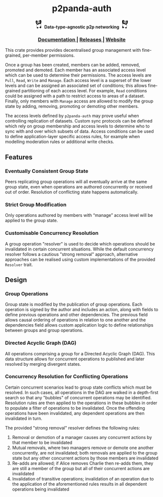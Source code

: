 <h1 align="center">p2panda-auth</h1>

<div align="center">
  <img src="https://raw.githubusercontent.com/p2panda/.github/main/assets/panda-left.gif" width="auto" height="30px">
  <strong>Data-type-agnostic p2p networking</strong>
  <img src="https://raw.githubusercontent.com/p2panda/.github/main/assets/panda-right.gif" width="auto" height="30px">
</div>

<div align="center">
  <h3>
    <a href="https://docs.rs/p2panda-auth">
      Documentation
    </a>
    <span> | </span>
    <a href="https://github.com/p2panda/p2panda/releases">
      Releases
    </a>
    <span> | </span>
    <a href="https://p2panda.org">
      Website
    </a>
  </h3>
</div>

This crate provides provides decentralised group management with fine-grained, per-member
permissions.

Once a group has been created, members can be added, removed, promoted and demoted. Each
member has an associated access level which can be used to determine their permissions. The
access levels are `Pull`, `Read`, `Write` and `Manage`. Each access level is a superset of the
lower levels and can be assigned an associated set of conditions; this allows fine-grained
partitioning of each access level. For example, `Read` conditions could be assigned with a
path to restrict access to areas of a dataset. Finally, only members with `Manage` access are
allowed to modify the group state by adding, removing, promoting or demoting other members.

The access levels defined by `p2panda-auth` may prove useful when controlling replication of
datasets. Custom sync protocols can be defined which rely on group membership and access
levels to determine who to sync with and over which subsets of data. Access conditions can be
used to define application-layer specific access rules, for example when modelling moderation
rules or additional write checks.

## Features

### Eventually Consistent Group State

Peers replicating group operations will all eventually arrive at the same group state, even
when operations are authored concurrently or received out of order. Resolution of conflicting
state happens automatically.

### Strict Group Modification

Only operations authored by members with “manage” access level will be applied to the group
state.

### Customisable Concurrency Resolution

A group operation "resolver" is used to decide which operations should be invalidated in
certain concurrent situations. While the default concurrency resolver follows a cautious
"strong removal" approach, alternative approaches can be realised using custom implementations
of the provided `Resolver` trait.

## Design

### Group Operations

Group state is modified by the publication of group operations. Each operation is signed by
the author and includes an action, along with fields to define previous operations and other
dependencies. The previous field allows causal ordering of operations in relation to one
another and the dependencies field allows custom application logic to define relationships
between groups and group operations.

### Directed Acyclic Graph (DAG)

All operations comprising a group for a Directed Acyclic Graph (DAG). This data structure
allows for concurrent operations to published and later resolved by merging divergent states.

### Concurrency Resolution for Conflicting Operations

Certain concurrent scenarios lead to group state conflicts which must be resolved. In such
cases, all operations in the DAG are walked in a depth-first search so that any "bubbles" of
concurrent operations may be identified. Resolution rules are then applied to the operations
in these bubbles in order to populate a filter of operations to be invalidated. Once the
offending operations have been invalidated, any dependent operations are then invalidated in
turn.

The provided "strong removal" resolver defines the following rules:

1) Removal or demotion of a manager causes any concurrent actions by that member to be
   invalidated
2) Mutual removals, where two managers remove or demote one another concurrently, are not
   invalidated; both removals are applied to the group state but any other concurrent actions
   by those members are invalidated
3) Re-adds are allowed; if Alice removes Charlie then re-adds them, they are still a member of
   the group but all of their concurrent actions are invalidated
4) Invalidation of transitive operations; invalidation of an operation due to the application
   of the aforementioned rules results in all dependent operations being invalidated
